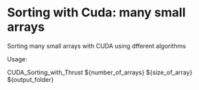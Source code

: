 # Sorting with Cuda: many small arrays
 Sorting many small arrays with CUDA using dfferent algorithms
  
 Usage:
  
 CUDA_Sorting_with_Thrust ${number_of_arrays} ${size_of_array} ${output_folder}
 
